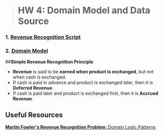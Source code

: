 ># HW 4: Domain Model and Data Source

### 1. [Revenue Recognition Script]()
### 2. [Domain Model]()


##**Simple Revenue Recognition Principle**
* **Revenue** is said to be **earned when product is exchanged**,
    but not when cash is exchanged.
* If cash is paid in advance and product is exchanged later, then it is **Deferred Revenue**.
* If cash is paid later and product is exchanged first, then it is **Accrued Revenue**.


## Useful Resources
[**Martin Fowler's Revenue Recognition Problem**: Domain Logic Patterns](http://lorenzo-dee.blogspot.com/2015/08/domain-logic-patterns.html)
